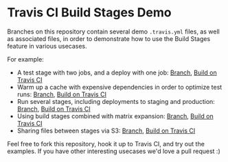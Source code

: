 # Travis CI Build Stages Demo

Branches on this repository contain several demo `.travis.yml` files, as well as associated files, in order to demonstrate how to use the Build Stages feature in various usecases.

For example:

* A test stage with two jobs, and a deploy with one job: [Branch](https://github.com/travis-ci/build-stages-demo/tree/deploy-stage), [Build on Travis CI](https://build-stages-beta.travis-ci.org/travis-ci/build-stages-demo/builds/224034036)
* Warm up a cache with expensive dependencies in order to optimize test runs: [Branch](https://github.com/travis-ci/build-stages-demo/tree/pre-caching-dependencies), [Build on Travis CI](https://build-stages-beta.travis-ci.org/travis-ci/build-stages-demo/builds/224025125)
* Run several stages, including deployments to staging and production: [Branch](https://github.com/travis-ci/build-stages-demo/tree/master), [Build on Travis CI](https://build-stages-beta.travis-ci.org/travis-ci/build-stages-demo/builds/223978563)
* Using build stages combined with matrix expansion: [Branch](https://github.com/travis-ci/build-stages-demo/tree/matrix-expansion), [Build on Travis CI](https://build-stages-beta.travis-ci.org/travis-ci/build-stages-demo/builds/223978873)
* Sharing files between stages via S3: [Branch](https://github.com/travis-ci/build-stages-demo/tree/shared-storage-with-s3), [Build on Travis CI](https://build-stages-beta.travis-ci.org/travis-ci/build-stages-demo/builds/)

Feel free to fork this repository, hook it up to Travis CI, and try out the examples. If you have other interesting usecases we'd love a pull request :)
